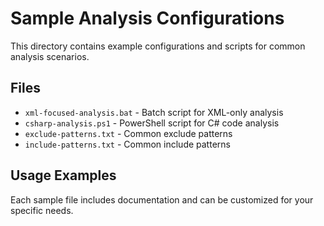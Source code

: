 # Sample Analysis Configurations

This directory contains example configurations and scripts for common analysis scenarios.

## Files

- `xml-focused-analysis.bat` - Batch script for XML-only analysis
- `csharp-analysis.ps1` - PowerShell script for C# code analysis
- `exclude-patterns.txt` - Common exclude patterns
- `include-patterns.txt` - Common include patterns

## Usage Examples

Each sample file includes documentation and can be customized for your specific needs.
